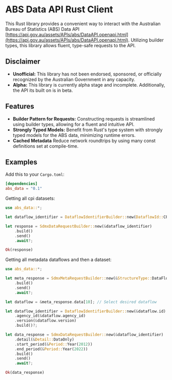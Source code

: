 # ABS Data API Rust Client

This Rust library provides a convenient way to interact with the Australian Bureau of Statistics (ABS) Data API [https://api.gov.au/assets/APIs/abs/DataAPI.openapi.html](https://api.gov.au/assets/APIs/abs/DataAPI.openapi.html). Utilizing builder types, this library allows fluent, type-safe requests to the API.

## Disclaimer

- **Unofficial:** This library has not been endorsed, sponsored, or officially recognized by the Australian Government in any capacity.
- **Alpha:** This library is currently alpha stage and incomplete. Additionally, the API its built on is in beta.

## Features

- **Builder Pattern for Requests:** Constructing requests is streamlined using builder types, allowing for a fluent and intuitive API.
- **Strongly Typed Models:** Benefit from Rust's type system with strongly typed models for the ABS data, minimizing runtime errors.
- **Cached Metadata** Reduce network roundtrips by using many const definitions set at compile-time.
  
## Examples

Add this to your `Cargo.toml`:

```toml
[dependencies]
abs_data = "0.1"
```

Getting all cpi datasets:

```rust
use abs_data::*;

let dataflow_identifier = DataflowIdentifierBuilder::new(DataflowId::CPI).build()?;

let response = SdmxDataRequestBuilder::new(&dataflow_identifier)
    .build()
    .send()
    .await?;

Ok(response)
```

Getting all metadata dataflows and then a dataset:

```rust
use abs_data::*;

let meta_response = SdmxMetaRequestBuilder::new(&StructureType::DataFlow)
    .build()
    .send()
    .await?;

let dataflow = &meta_response.data[10]; // Select desired dataflow

let dataflow_identifier = DataflowIdentifierBuilder::new(&dataflow.id)
    .agency_id(&dataflow.agency_id)
    .version(&dataflow.version)
    .build()?;

let data_response = SdmxDataRequestBuilder::new(&dataflow_identifier)
    .detail(&Detail::DataOnly)
    .start_period(&Period::Year(2012))
    .end_period(&Period::Year(2022))
    .build()
    .send()
    .await?;

Ok(data_response)
```
